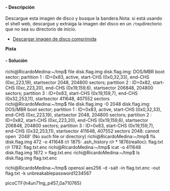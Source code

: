 #### - **Descripción** 
Descargue esta imagen de disco y busque la bandera.Nota: si está usando el shell web, descargue y extraiga la imagen del disco en un `/tmp`directorio que no sea su directorio de inicio.

- [Descargar imagen de disco comprimida](https://artifacts.picoctf.net/c/212/disk.flag.img.gz)

**Pista**

#### - **Solución** 
richi@RicardoMedina:~/tmp$ file disk.flag.img
disk.flag.img: DOS/MBR boot sector; partition 1 : ID=0x83, active, start-CHS (0x0,32,33), end-CHS (0xc,223,19), startsector 2048, 204800 sectors; partition 2 : ID=0x82, start-CHS (0xc,223,20), end-CHS (0x19,159,6), startsector 206848, 204800 sectors; partition 3 : ID=0x83, start-CHS (0x19,159,7), end-CHS (0x32,253,11), startsector 411648, 407552 sectors
richi@RicardoMedina:~/tmp$ file disk.flag.img -0 2048
disk.flag.img: DOS/MBR boot sector; partition 1 : ID=0x83, active, start-CHS (0x0,32,33), end-CHS (0xc,223,19), startsector 2048, 204800 sectors; partition 2 : ID=0x82, start-CHS (0xc,223,20), end-CHS (0x19,159,6), startsector 206848, 204800 sectors; partition 3 : ID=0x83, start-CHS (0x19,159,7), end-CHS (0x32,253,11), startsector 411648, 407552 sectors
2048:          cannot open `2048' (No such file or directory)
richi@RicardoMedina:~/tmp$ fls disk.flag.img 472 -o 411648
r/r 1875:       .ash_history
r/r * 1876(realloc):    flag.txt
r/r 1782:       flag.txt.enc
richi@RicardoMedina:~/tmp$ icat -o 411648 disk.flag.img 1872 > flag.txt.enc
richi@RicardoMedina:~/tmp$ ls
disk.flag.img  flag.txt.enc

richi@RicardoMedina:~/tmp$ openssl aes256 -d -salt -in flag.txt.enc -out flag.txt -k unbreakablepassword1234567

picoCTF{h4un71ng_p457_0a710765}